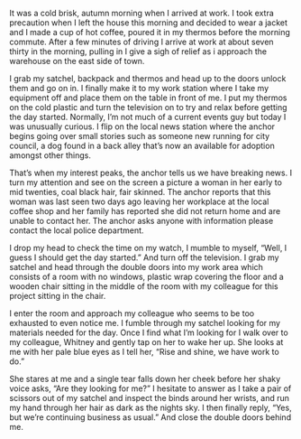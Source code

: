 It was a cold brisk, autumn morning when I arrived at work. I took extra precaution when I left the house this morning and decided to wear a jacket and I made a cup of hot coffee, poured it in my thermos before the morning commute. After a few minutes of driving I arrive at work at about seven thirty in the morning, pulling in I give a sigh of relief as i approach the warehouse on the east side of town.

I grab my satchel, backpack and thermos and head up to the doors unlock them and go on in. I finally make it to my work station where I take my equipment off and place them on the table in front of me. I put my thermos on the cold plastic and turn the television on to try and relax before getting the day started. Normally, I’m not much of a current events guy but today I was unusually curious. I flip on the local news station where the anchor begins going over small stories such as someone new running for city council, a dog found in a back alley that’s now an available for adoption amongst other things.

That’s when my interest peaks, the anchor tells us we have breaking news. I turn my attention and see on the screen a picture a woman in her early to mid twenties, coal black hair, fair skinned. The anchor reports that this woman was last seen two days ago leaving her workplace at the local coffee shop and her family has reported she did not return home and are unable to contact her. The anchor asks anyone with information please contact the local police department.

I drop my head to check the time on my watch, I mumble to myself, “Well, I guess I should get the day started.” And turn off the television. I grab my satchel and head through the double doors into my work area which consists of a room with no windows, plastic wrap covering the floor and a wooden chair sitting in the middle of the room with my colleague for this project sitting in the chair.

I enter the room and approach my colleague who seems to be too exhausted to even notice me. I fumble through my satchel looking for my materials needed for the day. Once I find what I’m looking for I walk over to my colleague, Whitney and gently tap on her to wake her up. She looks at me with her pale blue eyes as I tell her, “Rise and shine, we have work to do.”

She stares at me and a single tear falls down her cheek before her shaky voice asks, “Are they looking for me?” I hesitate to answer as I take a pair of scissors out of my satchel and inspect the binds around her wrists, and run my hand through her hair as dark as the nights sky. I then finally reply, “Yes, but we’re continuing business as usual.” And close the double doors behind me.